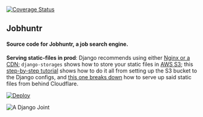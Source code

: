 [![Coverage Status](https://coveralls.io/repos/timkofu/jobhuntr/badge.svg?branch=master&service=github)](https://coveralls.io/github/timkofu/jobhuntr?branch=master)
## Jobhuntr

#### Source code for Jobhuntr, a job search engine.

**Serving static-files in prod**: Django recommends using either [Nginx or a CDN](https://docs.djangoproject.com/en/4.0/howto/static-files/deployment/); `django-storages` shows how to store your static files in [AWS S3](https://django-storages.readthedocs.io/en/latest/backends/amazon-S3.html); this [step-by-step tutorial](https://testdriven.io/blog/storing-django-static-and-media-files-on-amazon-s3/) shows how to do it all from setting up the S3 bucket to the Django configs, and [this one breaks down](https://support.cloudflare.com/hc/en-us/articles/360037983412-Configuring-an-Amazon-Web-Services-static-site-to-use-Cloudflare) how to serve up said static files from behind Cloudflare.

[![Deploy](https://www.herokucdn.com/deploy/button.svg)](https://heroku.com/deploy)

![A Django Joint](https://www.djangoproject.com/m/img/badges/djangojoint107x25.gif)
